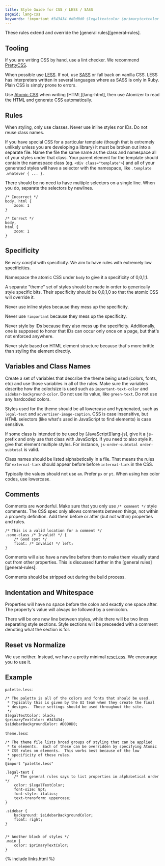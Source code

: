 ```yaml
---
title: Style Guide for CSS / LESS / SASS
pageid: lang-css
keywords: !important #343434 #d0d0d0 $legaltextcolor $primarytextcolor $sidebarbackgroundcolor 0 1 8pt @import a add additionally advertiser-image-caption after aim all allows alphabetical alphabetically also always and another any anywhere appear applied are as atomic atomizer automatically back background based be because before being best between bits black block body brittle broad broken build but by can careful case checker class classes codes colon color colors comment comments contain correct create css definition denoting describe designs developing directly discussed div do during each eg element elements em encourage enforced errors etc exactly example extend external-link extremely fall file final find float followed font-size font-style fonts for from further general general-rules generate generated generically give given good green-text groups hand hardcoded has have hex honor how html hyphenated ids if important-text-color in incorrect indentation inline insensitive instance instead intended internal-link interpreters into invalid! is it italics its javascript js- js-order-subtotal lang-html lang-js languages left legal-text less library like line lines lint list listed lists location low lowercase made main make means mess minimal more multiple must name names namespace need neither never new newline newlines no nor normalize not occur of on once one only or order order-subtotal other out overridden override page palette parent particular plain possible preceeded prefer prefix pretty prettycss process prone properties property property's pt px read recommend reset reuse right ruby rules same sass says section sections selector selectors semicolon sensitive separate separating set settings several should sidebar sidebar-background-color simply single site size so some some-class space spec special specific specificities specificity specifying spot stand stripped structure style styles styling such supposed sure team template text-transform than that that's the their them theme then there these they things this those though throughout to tooling two typically ui under unless unlikely up uppercase use used using valid value values vanilla variables very visually vs we what what's whatever when where while whitespace will with within wonderful works writing written you your zoom
---
```


These rules extend and override the [general rules][general-rules].


Tooling
-------

If you are writing CSS by hand, use a lint checker.  We recommend [PrettyCSS].

When possible use [LESS].  If not, use [SASS] or fall back on vanilla CSS.  LESS has interpreters written in several languages where as SASS is only in Ruby.  Plain CSS is simply prone to errors.

Use [Atomic CSS] when writing [HTML][lang-html], then use Atomizer to read the HTML and generate CSS automatically.


Rules
-----

When styling, only use classes.  Never use inline styles nor IDs.    Do not reuse class names.

If you have special CSS for a particular template (though that is extremely unlikely unless you are developing a library) it must be broken out into a separate file.  Name the file the same name as the class and namespace all of your styles under that class.  Your parent element for the template should contain the namespace class (eg. `<div class="template">`) and all of your generated styles will have a selector with the namespace, like `.template .whatever { ... }`.

There should be no need to have multiple selectors on a single line.  When you do, separate the selectors by newlines.

    /* Incorrect */
    body, html {
        zoom: 1
    }

    /* Correct */
    body,
    html {
        zoom: 1
    }


Specificity
-----------

Be *very careful* with specificity.  We aim to have rules with extremely low specificities.

Namespace the atomic CSS under `body` to give it a specificity of 0,0,1,1.

A separate "theme" set of styles should be made in order to generically style specific bits.  Their specificity should be 0,0,1,0 so that the atomic CSS will override it.

Never use inline styles because they mess up the specificity.

Never use `!important` because they mess up the specificity.

Never style by IDs because they also mess up the specificity.  Additionally, one is supposed to honor that IDs can occur only once on a page, but that's not enforced anywhere.

Never style based on HTML element structure because that's more brittle than styling the element directly.


Variables and Class Names
-------------------------

Create a set of variables that describe the theme being used (colors, fonts, etc) and use those variables in all of the rules.  Make sure the variables describe how the color/size is used such as `important-text-color` and `sidebar-background-color`.  Do not use its value, like `green-text`.  Do not use any hardcoded colors.

Styles used for the theme should be all lowercase and hyphenated, such as `legal-text` and `advertiser-image-caption`.  CSS is case insensitive, but HTML selectors (like what's used in JavaScript to find elements) is case sensitive.

If some class is intended to be used by [JavaScript][lang-js], give it a `js-` prefix and only use that class with JavaScript.  If you need to also style it, give that element multiple styles.  For instance, `js-order-subtotal order-subtotal` is valid.

Class names should be listed alphabetically in a file.  That means the rules for `external-link` should appear before before `internal-link` in the CSS.

Typically the values should not use `em`.  Prefer `px` or `pt`.  When using hex color codes, use lowercase.


Comments
--------

Comments are wonderful.  Make sure that you only use `/* comment */` style comments.  The CSS spec only allows comments *between* things, not within a property definition.  Add them before or after (but not within) properties and rules.

    /* This is a valid location for a comment */
    .some-class /* Invalid! */ {
        /* Good spot */
        float: /* Invalid! */ left;
    }

Comments will also have a newline before them to make them visually stand out from other properties.  This is discussed further in the [general rules][general-rules].

Comments should be stripped out during the build process.


Indentation and Whitespace
--------------------------

Properties will have no space before the colon and exactly one space after.  The property's value will always be followed by a semicolon.

There will be one new line between styles, while there will be two lines separating style sections.  Style sections will be preceeded with a comment denoting what the section is for.


Reset vs Normalize
------------------

We use neither.  Instead, we have a pretty minimal [reset.css](reset.css).  We encourage you to use it.


Example
-------

`palette.less`:

    /* The palette is all of the colors and fonts that should be used.
     * Typically this is given by the UI team when they create the final
     * designs.  These settings should be used throughout the site.
     */
    $legalTextColor: black;
    $primaryTextColor: #343434;
    $sidebarBackgroundColor: #D0D0D0;

`theme.less`:

    /* The theme file lists broad groups of styling that can be applied
     * to elements.  Each of these can be overridden by specifying Atomic
     * CSS rules on elements.  This works best because of the low
     * specificity of these rules.
     */
    @import "palette.less"

    .legal-text {
        /* The general rules says to list properties in alphabetical order */
        color: $legalTextColor;
        font-size: 8pt;
        font-style: italics;
        text-transform: uppercase;
    }

    .sidebar {
        background: $sidebarBackgroundColor;
        float: right;
    }


    /* Another block of styles */
    .main {
        color: $primaryTextColor;
    }


[Atomic CSS]: http://acss.io/
[LESS]: http://lesscss.org/
[PrettyCSS]: https://github.com/fidian/PrettyCSS
[SASS]: http://sass-lang.com/

{% include links.html %}
